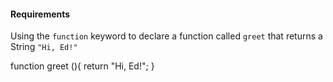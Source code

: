 #### Requirements
Using the `function` keyword to declare a function called `greet` that returns a String `"Hi, Ed!"`

function greet (){
  return "Hi, Ed!";
}